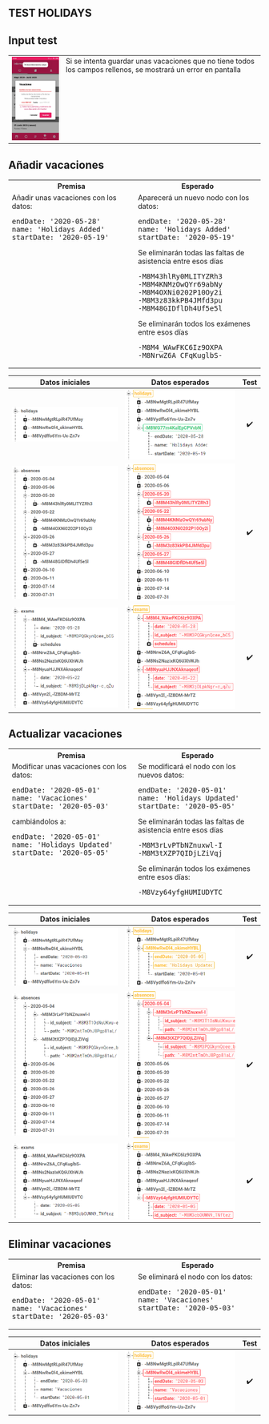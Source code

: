 ## TEST HOLIDAYS

Input test
-

<table>
<tr>
<td style="vertical-align: top">
<img src="../assets/TESTING/holidays/input_holidays.jpeg" alt="input_holidays" width="200px"/>
</td>
<td style="vertical-align: top">
Si se intenta guardar unas vacaciones que no tiene todos los campos rellenos, se mostrará un error en pantalla
</td>
</tr>
</table>

<div style="page-break-after: always;"></div>

Añadir vacaciones
-

<table style="width: 100%">
<tr><th>Premisa</th><th>Esperado</th></tr>
<tr>
<td style="vertical-align: top; width: 50%">
Añadir unas vacaciones con los datos:
<pre>
endDate: '2020-05-28'
name: 'Holidays Added'
startDate: '2020-05-19'
</pre>
</td>
<td style="vertical-align: top; width: 50%">
Aparecerá un nuevo nodo con los datos:
<pre>
endDate: '2020-05-28'
name: 'Holidays Added'
startDate: '2020-05-19'
</pre>
Se eliminarán todas las faltas de asistencia entre esos días
<pre>
-M8M43hlRy0MLITYZRh3
-M8M4KNMzOwQYr69abNy
-M8M4OXNi0202P10Oy2i
-M8M3z83kkPB4JMfd3pu
-M8M48GIDflDh4Uf5e5l
</pre>
Se eliminarán todos los exámenes entre esos días
<pre>
-M8M4_WAwFKC6Iz9OXPA
-M8NrwZ6A_CFqKuglbS-
</pre>
</td>
</tr>
</table>

<div style="page-break-after: always;"></div>

|	Datos iniciales	|	Datos esperados	|	Test	|
|:-:|:-:|:-:|
|	![add_holidays_original](../assets/TESTING/holidays/add_holidays_original.png)	|	![add_holidays](../assets/TESTING/holidays/add_holidays.png)	|	✔️	|
|	![add_absences_original](../assets/TESTING/holidays/add_absences_original.png)	|	![add_absences](../assets/TESTING/holidays/add_absences.png)	|	✔️	|
|	![add_exams_original](../assets/TESTING/holidays/add_exams_original.png)	|	![add_exams](../assets/TESTING/holidays/add_exams.png)	|	✔️	|

<div style="page-break-after: always;"></div>

Actualizar vacaciones
-

<table style="width: 100%">
<tr><th>Premisa</th><th>Esperado</th></tr>
<tr>
<td style="vertical-align: top; width: 50%">
Modificar unas vacaciones con los datos:
<pre>
endDate: '2020-05-01'
name: 'Vacaciones'
startDate: '2020-05-03'
</pre>
cambiándolos a:
<pre>
endDate: '2020-05-01'
name: 'Holidays Updated'
startDate: '2020-05-05'
</pre>
</td>
<td style="vertical-align: top; width: 50%">
Se modificará el nodo con los nuevos datos:
<pre>
endDate: '2020-05-01'
name: 'Holidays Updated'
startDate: '2020-05-05'
</pre>
Se eliminarán todas las faltas de asistencia entre esos días
<pre>
-M8M3rLvPTbNZnuxwl-I
-M8M3tXZP7QIDjLZiVqj
</pre>
Se eliminarán todos los exámenes entre esos días:
<pre>
-M8Vzy64yfgHUMIUDYTC
</pre>
</td>
</tr>
</table>

<div style="page-break-after: always;"></div>

|	Datos iniciales	|	Datos esperados	|	Test	|
|:-:|:-:|:-:|
|	![update_holidays_original](../assets/TESTING/holidays/update_holidays_original.png)	|	![update_holidays](../assets/TESTING/holidays/update_holidays.png)	|	✔️	|
|	![update_absences_original](../assets/TESTING/holidays/update_absences_original.png)	|	![update_absences](../assets/TESTING/holidays/update_absences.png)	|	✔️	|
|	![update_exams_original](../assets/TESTING/holidays/update_exams_original.png)	|	![update_exams](../assets/TESTING/holidays/update_exams.png)	|	✔️	|

<div style="page-break-after: always;"></div>

Eliminar vacaciones
-

<table style="width: 100%">
<tr><th>Premisa</th><th>Esperado</th></tr>
<tr>
<td style="vertical-align: top; width: 50%">
Eliminar las vacaciones con los datos:
<pre>
endDate: '2020-05-01'
name: 'Vacaciones'
startDate: '2020-05-03'
</pre>
</td>
<td style="vertical-align: top; width: 50%">
Se eliminará el nodo con los datos:
<pre>
endDate: '2020-05-01'
name: 'Vacaciones'
startDate: '2020-05-03'
</pre>
</td>
</tr>
</table>

|	Datos iniciales	|	Datos esperados	|	Test	|
|:-:|:-:|:-:|
|	![delete_holidays_original](../assets/TESTING/holidays/delete_holidays_original.png)	|	![delete_holidays](../assets/TESTING/holidays/delete_holidays.png)	|	✔️	|

<div style="page-break-after: always;"></div>